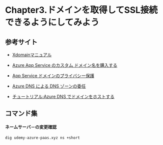 # Chapter3.ドメインを取得してSSL接続できるようにしてみよう

## 参考サイト

- [Xdomainマニュアル](https://www.xdomain.ne.jp/manual/)

- [Azure App Service のカスタム ドメイン名を購入する](https://docs.microsoft.com/ja-jp/azure/app-service/manage-custom-dns-buy-domain)

- [App Service ドメインのプライバシー保護](https://jp.godaddy.com/domains/full-domain-privacy-and-protection)

- [Azure DNS による DNS ゾーンの委任](https://docs.microsoft.com/ja-jp/azure/dns/dns-domain-delegation)

- [チュートリアル:Azure DNS でドメインをホストする](https://docs.microsoft.com/ja-jp/azure/dns/dns-delegate-domain-azure-dns)


## コマンド集

#### ネームサーバ－の変更確認
```bash
dig udemy-azure-paas.xyz ns +short
```

